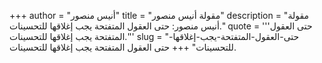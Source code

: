 +++
author = "أنيس منصور"
title = "مقولة أنيس منصور"
description = "مقولة أنيس منصور: حتى العقول المتفتحة يجب إغلاقها للتحسينات."
quote = '''حتى العقول المتفتحة يجب إغلاقها للتحسينات.''' 
slug = "حتى-العقول-المتفتحة-يجب-إغلاقها-للتحسينات"
+++
حتى العقول المتفتحة يجب إغلاقها للتحسينات.
